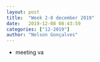 ```yaml
---
layout: post
title:  "Week 2-8 december 2019"
date:   2019-12-08 08:43:59
categories: ["12-2019"]
author: "Nelson Gonçalves"
---
```


* meeting va
 
